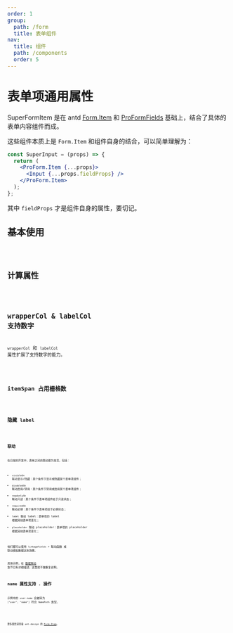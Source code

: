 ```yaml
---
order: 1
group:
  path: /form
  title: 表单组件
nav:
  title: 组件
  path: /components
  order: 5
---
```


# 表单项通用属性

SuperFormItem 是在 antd [Form.Item](https://ant.design/components/form-cn/#Form.Item) 和 [ProFormFields](https://procomponents.ant.design/components/field-set) 基础上，结合了具体的表单内容组件而成。

这些组件本质上是 `Form.Item` 和组件自身的结合，可以简单理解为：

```jsx | pure
const SuperInput = (props) => {
  return (
    <ProForm.Item {...props}>
      <Input {...props.fieldProps} />
    </ProForm.Item>
  );
};
```

其中 `fieldProps` 才是组件自身的属性，要切记。

## 基本使用

<code src="./__demos__/form-item/basic.tsx" />

## 计算属性

<code src="./__demos__/form-item/computed.tsx" />

## wrapperCol & labelCol 支持数字

`wrapperCol` 和 `labelCol` 属性扩展了支持数字的能力。

<code src="./__demos__/form-item/col.tsx" />

## itemSpan 占用栅格数

<code src="./__demos__/form-item/itemSpan.tsx" />

## 隐藏 label

<code src="./__demos__/form-item/hideLabel.tsx" />

## 联动

在日常的开发中，表单之间的联动最为常见，包括：

- `visibleOn` 联动显示/隐藏：某个条件下显示或隐藏某个表单项组件；
- `disabledOn` 联动启用/禁用：某个条件下禁用或启用某个表单项组件；
- `readonlyOn` 联动只读：某个条件下表单项组件处于只读状态；
- `requiredOn` 联动必填：某个条件下表单项处于必填状态；
- `label` 联动 label：表单项的 label 根据其他表单项变化；
- `placeholder` 联动 placeholder：表单项的 placeholder 根据其他表单项变化；

他们都可以使用 `linkageFields` + 联动函数 或 联动模板数据达到效果。

具体示例，在 [数据联动](/guide/concept/linkage#%E8%A1%A8%E5%8D%95%E9%A1%B9%E8%81%94%E5%8A%A8) 章节已有详细描述，这里就不做重复说明。

## name 属性支持 . 操作

示例中的 `user.name` 会被转为 `["user", "name"]` 符合 `NamePath` 类型。

<code src="./__demos__/form-item/name.tsx" />

<API src="./__demos__/form-item/types.tsx"></API>

更多属性请查看 ant-design 的 [Form.Item](https://ant.design/components/form-cn/#Form.Item)。
